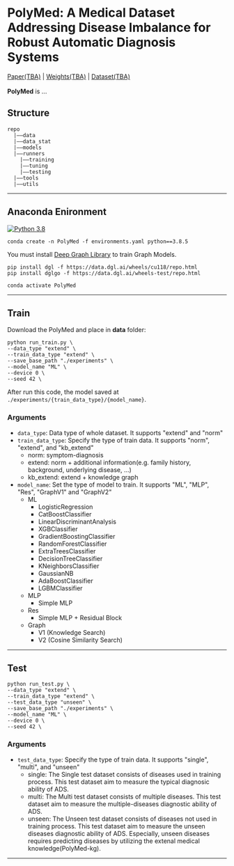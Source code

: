 # PolyMed: A Medical Dataset Addressing Disease Imbalance for Robust Automatic Diagnosis Systems
[Paper(TBA)]() | [Weights(TBA)]() | [Dataset(TBA)]()
<br>
<br>
**PolyMed** is ...

## Structure
```
repo
  |——data
  |——data_stat
  |——models
  |——runners
    |——training
    |——tuning
    |——testing
  |——tools
  |——utils
```
***

## Anaconda Enironment
[![Python 3.8](https://img.shields.io/badge/python-3.8-blue.svg)](https://www.python.org/downloads/release/python-3812/)

```shell
conda create -n PolyMed -f environments.yaml python==3.8.5
```
You must install [Deep Graph Library](https://www.dgl.ai/pages/start.html) to train Graph Models.
```shell
pip install dgl -f https://data.dgl.ai/wheels/cu118/repo.html
pip install dglgo -f https://data.dgl.ai/wheels-test/repo.html
```
```shell
conda activate PolyMed
```

***


## Train
Download the PolyMed and place in **data** folder:
```shell
python run_train.py \
--data_type "extend" \
--train_data_type "extend" \
--save_base_path "./experiments" \
--model_name "ML" \
--device 0 \
--seed 42 \
```

After run this code, the model saved at ``./experiments/{train_data_type}/{model_name}``.

### Arguments
* `data_type`: Data type of whole dataset. It supports "extend" and "norm"
* `train_data_type`: Specify the type of train data. It supports "norm", "extend", and "kb_extend"
  * norm: symptom-diagnosis
  * extend: norm + additional information(e.g. family history, background, underlying disease, ...)
  * kb_extend: extend + knowledge graph 
* `model_name`: Set the type of model to train. It supports "ML", "MLP", "Res", "GraphV1" and "GraphV2"
  - ML
    - LogisticRegression
    - CatBoostClassifier
    - LinearDiscriminantAnalysis
    - XGBClassifier
    - GradientBoostingClassifier
    - RandomForestClassifier
    - ExtraTreesClassifier
    - DecisionTreeClassifier
    - KNeighborsClassifier
    - GaussianNB
    - AdaBoostClassifier
    - LGBMClassifier
  - MLP
    - Simple MLP
  - Res
    - Simple MLP + Residual Block
  - Graph
    - V1 (Knowledge Search)
    - V2 (Cosine Similarity Search)
***
## Test
```shell
python run_test.py \
--data_type "extend" \
--train_data_type "extend" \
--test_data_type "unseen" \
--save_base_path "./experiments" \
--model_name "ML" \
--device 0 \
--seed 42 \
```

### Arguments
* `test_data_type`: Specify the type of train data. It supports "single", "multi", and "unseen"
  * single: The Single test dataset consists of diseases used in training process. This test dataset aim to measure the typical diagnosic ability of ADS.
  * multi: The Multi test dataset consists of multiple diseases. This test dataset aim to measure the multiple-diseases diagnostic ability of ADS.
  * unseen: The Unseen test dataset consists of diseases not used in training process. This test dataset aim to measure the unseen diseases diagnostic ability of ADS. Especially, unseen diseases requires predicting diseases by utilizing the extenal medical knowledge(PolyMed-kg).
***

